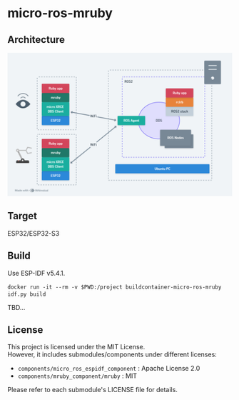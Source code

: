 # micro-ros-mruby

## Architecture

![Architecture](doc/micro-ROS-mruby-arch.png)

## Target

ESP32/ESP32-S3

## Build

Use ESP-IDF v5.4.1.

```
docker run -it --rm -v $PWD:/project buildcontainer-micro-ros-mruby idf.py build
```

TBD...


## License

This project is licensed under the MIT License.  
However, it includes submodules/components under different licenses:

- `components/micro_ros_espidf_component` : Apache License 2.0
- `components/mruby_component/mruby` : MIT

Please refer to each submodule's LICENSE file for details.
